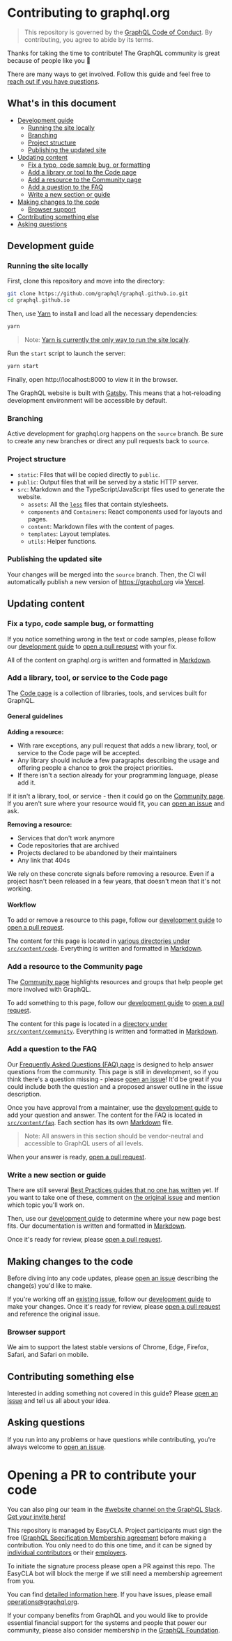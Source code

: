 # Contributing to graphql.org

> This repository is governed by the [GraphQL Code of Conduct](https://graphql.org/codeofconduct/). By contributing, you agree to abide by its terms.

Thanks for taking the time to contribute! The GraphQL community is great because of people like you 🎉

There are many ways to get involved. Follow this guide and feel free to [reach out if you have questions](#asking-questions).

## What's in this document

- [Development guide](#development-guide)
  - [Running the site locally](#running-the-site-locally)
  - [Branching](#branching)
  - [Project structure](#project-structure)
  - [Publishing the updated site](#publishing-the-updated-site)
- [Updating content](#updating-content)
  - [Fix a typo, code sample bug, or formatting](#fix-a-typo-code-sample-bug-or-formatting)
  - [Add a library or tool to the Code page](#add-a-library-or-tool-to-the-code-page)
  - [Add a resource to the Community page](#add-a-resource-to-the-community-page)
  - [Add a question to the FAQ](#add-a-question-to-the-faq)
  - [Write a new section or guide](#write-a-new-section-or-guide)
- [Making changes to the code](#making-changes-to-the-code)
  - [Browser support](#browser-support)
- [Contributing something else](#contributing-something-else)
- [Asking questions](#asking-questions)

## Development guide

### Running the site locally

First, clone this repository and move into the directory:

```bash
git clone https://github.com/graphql/graphql.github.io.git
cd graphql.github.io
```

Then, use [Yarn](https://yarnpkg.com/getting-started/install) to install and load all the necessary dependencies:

```bash
yarn
```

> Note: [Yarn is currently the only way to run the site locally](https://github.com/graphql/graphql.github.io/issues/946).

Run the `start` script to launch the server:

```bash
yarn start
```

Finally, open http://localhost:8000 to view it in the browser.

The GraphQL website is built with [Gatsby](https://gatsbyjs.com/docs). This means that a hot-reloading development environment will be accessible by default.

### Branching

Active development for graphql.org happens on the `source` branch. Be sure to create any new branches or direct any pull requests back to `source`.

### Project structure

- `static`: Files that will be copied directly to `public`.
- `public`: Output files that will be served by a static HTTP server.
- `src`: Markdown and the TypeScript/JavaScript files used to generate the website.
  - `assets`: All the [`less`](http://lesscss.org/) files that contain stylesheets.
  - `components` and `Containers`: React components used for layouts and pages.
  - `content`: Markdown files with the content of pages.
  - `templates`: Layout templates.
  - `utils`: Helper functions.

### Publishing the updated site

Your changes will be merged into the `source` branch. Then, the CI will automatically publish a new version of https://graphql.org via [Vercel](https://vercel.com/docs).

## Updating content

### Fix a typo, code sample bug, or formatting

If you notice something wrong in the text or code samples, please follow our [development guide](#development-guide) to [open a pull request](https://github.com/graphql/graphql.github.io/pulls) with your fix.

All of the content on graphql.org is written and formatted in [Markdown](https://www.gatsbyjs.com/docs/mdx/markdown-syntax/).

### Add a library, tool, or service to the Code page

The [Code page](https://graphql.org/code/) is a collection of libraries, tools, and services built for GraphQL.

#### General guidelines

**Adding a resource:**

- With rare exceptions, any pull request that adds a new library, tool, or service to the Code page will be accepted.
- Any library should include a few paragraphs describing the usage and offering people a chance to grok the project priorities.
- If there isn't a section already for your programming language, please add it.

If it isn't a library, tool, or service - then it could go on the [Community page](#add-a-resource-to-the-community-page). If you aren't sure where your resource would fit, you can [open an issue](https://github.com/graphql/graphql.github.io/issues/new) and ask.

**Removing a resource:**

- Services that don't work anymore
- Code repositories that are archived
- Projects declared to be abandoned by their maintainers
- Any link that 404s

We rely on these concrete signals before removing a resource. Even if a project hasn't been released in a few years, that doesn't mean that it's not working.

#### Workflow

To add or remove a resource to this page, follow our [development guide](#development-guide) to [open a pull request](https://github.com/graphql/graphql.github.io/pulls).

The content for this page is located in [various directories under `src/content/code`](./src/). Everything is written and formatted in [Markdown](https://www.gatsbyjs.com/docs/mdx/markdown-syntax/).

### Add a resource to the Community page

The [Community page](https://graphql.org/community/) highlights resources and groups that help people get more involved with GraphQL.

To add something to this page, follow our [development guide](#development-guide) to [open a pull request](https://github.com/graphql/graphql.github.io/pulls).

The content for this page is located in a [directory under `src/content/community`](./src/). Everything is written and formatted in [Markdown](https://www.gatsbyjs.com/docs/mdx/markdown-syntax/).

### Add a question to the FAQ

Our [Frequently Asked Questions (FAQ) page](https://graphql.org/faq/) is designed to help answer questions from the community. This page is still in development, so if you think there's a question missing - please [open an issue](https://github.com/graphql/graphql.github.io/issues/new)! It'd be great if you could include both the question and a proposed answer outline in the issue description.

Once you have approval from a maintainer, use the [development guide](#development-guide) to add your question and answer. The content for the FAQ is located in [`src/content/faq`](./src/content/faq/). Each section has its own [Markdown](https://www.gatsbyjs.com/docs/mdx/markdown-syntax/) file.

> Note: All answers in this section should be vendor-neutral and accessible to GraphQL users of all levels.

When your answer is ready, [open a pull request](https://github.com/graphql/graphql.github.io/pulls/).

### Write a new section or guide

There are still several [Best Practices guides that no one has written](https://github.com/graphql/graphql.github.io/issues/41) yet. If you want to take one of these, comment on [the original issue](https://github.com/graphql/graphql.github.io/issues/41) and mention which topic you'll work on.

Then, use our [development guide](#development-guide) to determine where your new page best fits. Our documentation is written and formatted in [Markdown](https://www.gatsbyjs.com/docs/mdx/markdown-syntax/).

Once it's ready for review, please [open a pull request](https://github.com/graphql/graphql.github.io/pulls/).

## Making changes to the code

Before diving into any code updates, please [open an issue](https://github.com/graphql/graphql.github.io/issues/new) describing the change(s) you'd like to make.

If you're working off an [existing issue](https://github.com/graphql/graphql.github.io/issues/), follow our [development guide](#development-guide) to make your changes. Once it's ready for review, please [open a pull request](https://github.com/graphql/graphql.github.io/pulls/) and reference the original issue.

### Browser support

We aim to support the latest stable versions of Chrome, Edge, Firefox, Safari, and Safari on mobile.

## Contributing something else

Interested in adding something not covered in this guide? Please [open an issue](https://github.com/graphql/graphql.github.io/issues/new) and tell us all about your idea.

## Asking questions

If you run into any problems or have questions while contributing, you're always welcome to [open an issue](https://github.com/graphql/graphql.github.io/issues/new).

# Opening a PR to contribute your code

You can also ping our team in the [#website channel on the GraphQL Slack](https://graphql.slack.com/messages/website/). [Get your invite here!](https://graphql-slack.herokuapp.com/)

This repository is managed by EasyCLA. Project participants must sign the free ([GraphQL Specification Membership agreement](https://preview-spec-membership.graphql.org) before making a contribution. You only need to do this one time, and it can be signed by [individual contributors](http://individual-spec-membership.graphql.org/) or their [employers](http://corporate-spec-membership.graphql.org/).

To initiate the signature process please open a PR against this repo. The EasyCLA bot will block the merge if we still need a membership agreement from you.

You can find [detailed information here](https://github.com/graphql/graphql-wg/tree/main/membership). If you have issues, please email operations@graphql.org.

If your company benefits from GraphQL and you would like to provide essential financial support for the systems and people that power our community, please also consider membership in the [GraphQL Foundation](https://foundation.graphql.org/join).
